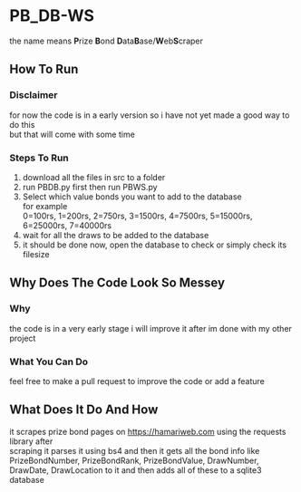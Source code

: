 # PB_DB-WS
the name means <b>P</b>rize <b>B</b>ond <b>D</b>ata<b>B</b>ase/<b>W</b>eb<b>S</b>craper  

## How To Run  
### Disclaimer
for now the code is in a early version so i have not yet made a good way to do this  
but that will come with some time  
  
### Steps To Run  
1. download all the files in src to a folder  
2. run PBDB.py first then run PBWS.py  
3. Select which value bonds you want to add to the database  
for example  
0=100rs, 1=200rs, 2=750rs, 3=1500rs, 4=7500rs, 5=15000rs, 6=25000rs, 7=40000rs  
4. wait for all the draws to be added to the database
5. it should be done now, open the database to check or simply check its filesize 

## Why Does The Code Look So Messey
### Why  
the code is in a very early stage i will improve it after im done with my other project

### What You Can Do  
feel free to make a pull request to improve the code or add a feature

## What Does It Do And How  
it scrapes prize bond pages on https://hamariweb.com using the requests library after  
scraping it parses it using bs4 and then it gets all the bond info like PrizeBondNumber,
PrizeBondRank, PrizeBondValue, DrawNumber, DrawDate, DrawLocation to it and then adds all of these to a sqlite3
database
